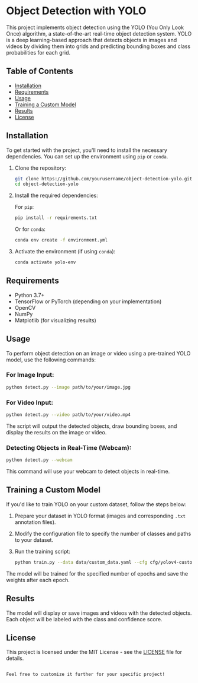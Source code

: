 # Object Detection with YOLO

This project implements object detection using the YOLO (You Only Look Once) algorithm, a state-of-the-art real-time object detection system. YOLO is a deep learning-based approach that detects objects in images and videos by dividing them into grids and predicting bounding boxes and class probabilities for each grid.

## Table of Contents

- [Installation](#installation)
- [Requirements](#requirements)
- [Usage](#usage)
- [Training a Custom Model](#training-a-custom-model)
- [Results](#results)
- [License](#license)

## Installation

To get started with the project, you'll need to install the necessary dependencies. You can set up the environment using `pip` or `conda`.

1. Clone the repository:

   ```bash
   git clone https://github.com/yourusername/object-detection-yolo.git
   cd object-detection-yolo
   ```

2. Install the required dependencies:

   For `pip`:

   ```bash
   pip install -r requirements.txt
   ```

   Or for `conda`:

   ```bash
   conda env create -f environment.yml
   ```

3. Activate the environment (if using `conda`):

   ```bash
   conda activate yolo-env
   ```

## Requirements

- Python 3.7+
- TensorFlow or PyTorch (depending on your implementation)
- OpenCV
- NumPy
- Matplotlib (for visualizing results)

## Usage

To perform object detection on an image or video using a pre-trained YOLO model, use the following commands:

### For Image Input:

```bash
python detect.py --image path/to/your/image.jpg
```

### For Video Input:

```bash
python detect.py --video path/to/your/video.mp4
```

The script will output the detected objects, draw bounding boxes, and display the results on the image or video.

### Detecting Objects in Real-Time (Webcam):

```bash
python detect.py --webcam
```

This command will use your webcam to detect objects in real-time.

## Training a Custom Model

If you'd like to train YOLO on your custom dataset, follow the steps below:

1. Prepare your dataset in YOLO format (images and corresponding `.txt` annotation files).
2. Modify the configuration file to specify the number of classes and paths to your dataset.
3. Run the training script:

   ```bash
   python train.py --data data/custom_data.yaml --cfg cfg/yolov4-custom.cfg --weights weights/yolov4.weights
   ```

The model will be trained for the specified number of epochs and save the weights after each epoch.

## Results

The model will display or save images and videos with the detected objects. Each object will be labeled with the class and confidence score.


## License

This project is licensed under the MIT License - see the [LICENSE](LICENSE) file for details.
```

Feel free to customize it further for your specific project!

